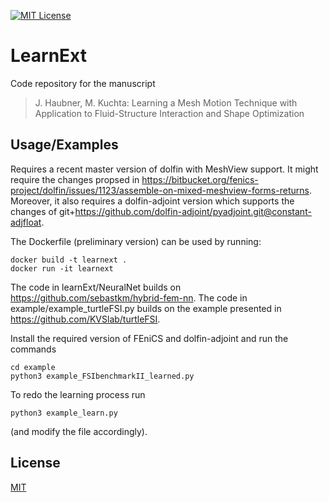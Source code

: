 [![MIT License](https://img.shields.io/apm/l/atomic-design-ui.svg?style=plastic)](https://choosealicense/licenses/mit/)

# LearnExt

Code repository for the manuscript
> J. Haubner, M. Kuchta: Learning a Mesh Motion Technique with Application to Fluid-Structure Interaction and Shape Optimization

## Usage/Examples

Requires a recent master version of dolfin with MeshView support. It might require the changes propsed in https://bitbucket.org/fenics-project/dolfin/issues/1123/assemble-on-mixed-meshview-forms-returns.
Moreover, it also requires a dolfin-adjoint version which supports the changes of git+https://github.com/dolfin-adjoint/pyadjoint.git@constant-adjfloat.

The Dockerfile (preliminary version) can be used by running:
```
docker build -t learnext .
docker run -it learnext
```

The code in learnExt/NeuralNet builds on https://github.com/sebastkm/hybrid-fem-nn. The code in example/example_turtleFSI.py builds on the example presented in https://github.com/KVSlab/turtleFSI.

Install the required version of FEniCS and dolfin-adjoint and run the commands

```
cd example
python3 example_FSIbenchmarkII_learned.py
```

To redo the learning process run 
```
python3 example_learn.py
```
(and modify the file accordingly).

## License

[MIT](https://choosealicense.com/licenses/mit/)
